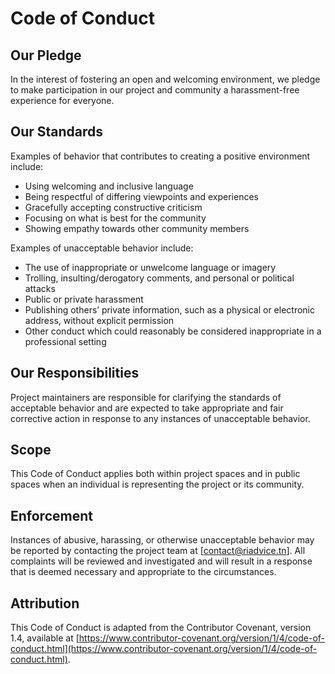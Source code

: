 # Code of Conduct

## Our Pledge

In the interest of fostering an open and welcoming environment, we pledge to make participation in our project and
community a harassment-free experience for everyone.

## Our Standards

Examples of behavior that contributes to creating a positive environment include:

- Using welcoming and inclusive language
- Being respectful of differing viewpoints and experiences
- Gracefully accepting constructive criticism
- Focusing on what is best for the community
- Showing empathy towards other community members

Examples of unacceptable behavior include:

- The use of inappropriate or unwelcome language or imagery
- Trolling, insulting/derogatory comments, and personal or political attacks
- Public or private harassment
- Publishing others’ private information, such as a physical or electronic address, without explicit permission
- Other conduct which could reasonably be considered inappropriate in a professional setting

## Our Responsibilities

Project maintainers are responsible for clarifying the standards of acceptable behavior and are expected to take
appropriate and fair corrective action in response to any instances of unacceptable behavior.

## Scope

This Code of Conduct applies both within project spaces and in public spaces when an individual is representing the
project or its community.

## Enforcement

Instances of abusive, harassing, or otherwise unacceptable behavior may be reported by contacting the project team
at [contact@riadvice.tn]. All complaints will be reviewed and investigated and will result in a response that is deemed
necessary and appropriate to the circumstances.

## Attribution

This Code of Conduct is adapted from the Contributor Covenant, version 1.4, available
at [https://www.contributor-covenant.org/version/1/4/code-of-conduct.html](https://www.contributor-covenant.org/version/1/4/code-of-conduct.html).
